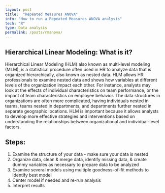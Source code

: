 ```yaml
---
layout: post
title:  "Repeated Measures ANOVA"
info: "How to run a Repeated Measures ANOVA analysis"
tech: "R"
type: Data analysis
permalink: /posts/rmanova/
---
```


## Hierarchical Linear Modeling: What is it?

Hierarchical Linear Modeling (HLM) also known as multi-level modeling (MLM), is a statistical procedure often used in HR to analyze data that is organized hierarchically, also known as nested data. HLM allows HR professionals to examine nested data and shows how variables at different levels of the organization impact each other. For instance, analysts may look at the effects of individual characteristics on team performance, or the impact of team characteristics on employee behavior. The data structures in organizations are often more complicated, having individuals nested in teams, teams nested in departments, and departments further nested in separate geographic locations. HLM is important because it allows analysts to develop more effective strategies and interventions based on understanding the relationships between organizational and individual-level factors. 

## Steps:

1. Examine the structure of your data - make sure your data is nested
2. Organize data, clean & merge data, identify missing data, & create dummy variables as necessary to prepare data to be analyzed
3. Examine several models using multiple goodness-of-fit methods to identify best model
4. Center model if needed and re-run analysis
5. Interpret results

